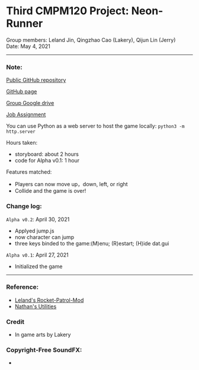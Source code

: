 # Third CMPM120 Project: Neon-Runner
Group members: Leland Jin, Qingzhao Cao (Lakery), Qijun Lin (Jerry) \
Date: May 4, 2021 

---
### Note:
[Public GitHub repository](https://github.com/jerrylin4real/Endless-runner)

[GitHub page](https://jerrylin4real.github.io/Endless-runner/)

[Group Google drive](https://drive.google.com/drive/folders/1LijsrfzSWCdaeOUw5U0vMBAvk3ea-l3I?usp=sharing)

[Job Assignment](https://github.com/jerrylin4real/Endless-runner/issues)

You can use Python as a web server to host the game locally:
`python3 -m http.server`

Hours taken: 
 - storyboard: about 2 hours
 - code for Alpha v0.1: 1 hour 

Features matched:
 - Players can now move up，down, left, or right
 - Collide and the game is over!

### Change log:

`Alpha v0.2`: April 30, 2021
 - Applyed jump.js
 - now character can jump
 - three keys binded to the game:(M)enu; (R)estart; (H)ide dat.gui

`Alpha v0.1`: April 27, 2021
 - Initialized the game

---
### Reference:
 - [Leland's Rocket-Patrol-Mod](https://github.com/leland-jin/Rocket_Patrol_Mod)
 - [Nathan's Utilities](https://github.com/nathanaltice/Utilities)

### Credit
 - In game arts by Lakery
 
### Copyright-Free SoundFX:
 - 
